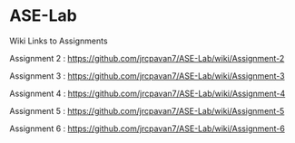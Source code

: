 # ASE-Lab

Wiki Links to Assignments



Assignment 2 :  https://github.com/jrcpavan7/ASE-Lab/wiki/Assignment-2

Assignment 3 : https://github.com/jrcpavan7/ASE-Lab/wiki/Assignment-3

Assignment 4 : https://github.com/jrcpavan7/ASE-Lab/wiki/Assignment-4

Assignment 5 : https://github.com/jrcpavan7/ASE-Lab/wiki/Assignment-5

Assignment 6 : https://github.com/jrcpavan7/ASE-Lab/wiki/Assignment-6
